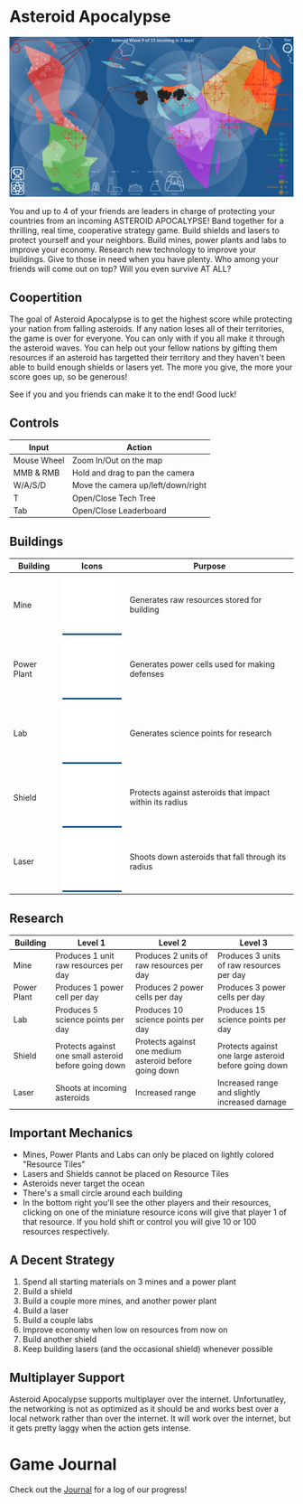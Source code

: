# Asteroid Apocalypse

![screenshot](screenshot.png)

You and up to 4 of your friends are leaders in charge of protecting your countries from an incoming ASTEROID APOCALYPSE! Band together for a thrilling, real time, cooperative strategy game. Build shields and lasers to protect yourself and your neighbors. Build mines, power plants and labs to improve your economy. Research new technology to improve your buildings. Give to those in need when you have plenty. Who among your friends will come out on top? Will you even survive AT ALL?

## Coopertition

The goal of Asteroid Apocalypse is to get the highest score while protecting your nation from falling asteroids. If any nation loses all of their territories, the game is over for everyone. You can only with if you all make it through the asteroid waves. You can help out your fellow nations by gifting them resources if an asteroid has targetted their territory and they haven't been able to build enough shields or lasers yet. The more you give, the more your score goes up, so be generous!

See if you and you friends can make it to the end! Good luck!

## Controls

| Input       | Action                             |
| ----------- | ---------------------------------- |
| Mouse Wheel | Zoom In/Out on the map             |
| MMB & RMB   | Hold and drag to pan the camera    |
| W/A/S/D     | Move the camera up/left/down/right |
| T           | Open/Close Tech Tree               |
| Tab         | Open/Close Leaderboard             |

## Buildings

| Building    | Icons                                                                                         | Purpose                                                  |
| ----------- | --------------------------------------------------------------------------------------------- | -------------------------------------------------------- |
| Mine        | <div style="background-color:#19558f;">![Mine](assets/icons/Mine.png)</div>                   | Generates raw resources stored for building              |
| Power Plant | <div style="background-color:#19558f;">![<Power Plant>](<assets/icons/Power Plant.png>)</div> | Generates power cells used for making defenses           |
| Lab         | <div style="background-color:#19558f;">![Lab](assets/icons/Lab.png)</div>                     | Generates science points for research                    |
| Shield      | <div style="background-color:#19558f;">![Shield](assets/icons/Shield.png)</div>               | Protects against asteroids that impact within its radius |
| Laser       | <div style="background-color:#19558f;">![Laser](assets/icons/Missile.png)</div>               | Shoots down asteroids that fall through its radius       |

## Research

| Building    | Level 1                                               | Level 2                                                | Level 3                                               |
| ----------- | ----------------------------------------------------- | ------------------------------------------------------ | ----------------------------------------------------- |
| Mine        | Produces 1 unit raw resources per day                 | Produces 2 units of raw resources per day              | Produces 3 units of raw resources per day             |
| Power Plant | Produces 1 power cell per day                         | Produces 2 power cells per day                         | Produces 3 power cells per day                        |
| Lab         | Produces 5 science points per day                     | Produces 10 science points per day                     | Produces 15 science points per day                    |
| Shield      | Protects against one small asteroid before going down | Protects against one medium asteroid before going down | Protects against one large asteroid before going down |
| Laser       | Shoots at incoming asteroids                          | Increased range                                        | Increased range and slightly increased damage         |

## Important Mechanics

- Mines, Power Plants and Labs can only be placed on lightly colored "Resource Tiles"
- Lasers and Shields cannot be placed on Resource Tiles
- Asteroids never target the ocean
- There's a small circle around each building
- In the bottom right you'll see the other players and their resources, clicking on one of the miniature resource icons will give that player 1 of that resource. If you hold shift or control you will give 10 or 100 resources respectively.

## A Decent Strategy

1. Spend all starting materials on 3 mines and a power plant
2. Build a shield
3. Build a couple more mines, and another power plant
4. Build a laser
5. Build a couple labs
6. Improve economy when low on resources from now on
7. Build another shield
8. Keep building lasers (and the occasional shield) whenever possible

## Multiplayer Support

Asteroid Apocalypse supports multiplayer over the internet. Unfortunatley, the networking is not as optimized as it should be and works best over a local network rather than over the internet. It will work over the internet, but it gets pretty laggy when the action gets intense.

# Game Journal

Check out the [Journal](docs/journal.md) for a log of our progress!
